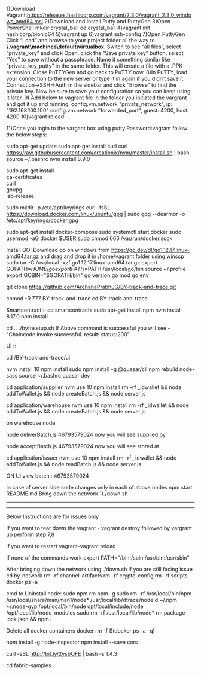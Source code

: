 1)Download Vagrant:https://releases.hashicorp.com/vagrant/2.3.0/vagrant_2.3.0_windows_amd64.msi
2)Download and Install Putty and PuttyGen
3)Open PowerShell mkdir crystal_ball cd crystal_ball
4)vagrant init hashicorp/bionic64
5)vagrant up
6)vagrant ssh-config
7)Open PuttyGen
Click “Load” and browse to your project folder all the way to **\\.vagrant\machines\default\virtualbox**. Switch to see “all files”, select “private_key” and click Open.
click the “Save private key” button, select “Yes” to save without a passphrase.
Name it something similar like “private_key_putty” in the same folder.
This will create a file with a .PPK extension. Close PuTTYGen and go back to PuTTY now.
8)In PuTTY, load your connection to the new server or type it in again if you didn’t save it.
Connection->SSH->Auth in the sidebar and click “Browse” to find the private key.
Now be sure to save your configuration so you can keep using it later.
9) Add below  to vagrant file in the folder you initiated the vargrant and got it up and running.
   config.vm.network "private_network", ip: "192.168.100.100"
   config.vm.network "forwarded_port", guest: 4200, host: 4200
   10)vagrant reload

11)Once you login to the vargant box using putty Password:vagrant follow the below steps:

sudo apt-get update
sudo apt-get install curl
curl https://raw.githubusercontent.com/creationix/nvm/master/install.sh | bash
source ~/.bashrc
nvm install 8.9.0

sudo apt-get install \
ca-certificates \
curl \
gnupg \
lsb-release

sudo mkdir -p /etc/apt/keyrings
curl -fsSL https://download.docker.com/linux/ubuntu/gpg | sudo gpg --dearmor -o /etc/apt/keyrings/docker.gpg

sudo apt-get install docker-compose
sudo systemctl start docker
sudo usermod -aG docker $USER
sudo chmod 666 /var/run/docker.sock


Install GO:
Download go on windows from https://go.dev/dl/go1.12.17.linux-amd64.tar.gz and drag and drop it in /home/vagrant folder using winscp
sudo tar -C /usr/local -xzf go1.12.17.linux-amd64.tar.gz
export GOPATH=$HOME/go
export PATH=$PATH:/usr/local/go/bin
source ~/.profile
export GOBIN="$GOPATH/bin"
go version
go mod
go env



git clone https://github.com/ArchanaPrabhuG/BY-track-and-trace.git


chmod -R 777 BY-track-and-trace
cd BY-track-and-trace

Smartcontract ::
cd smartcontracts
sudo apt-get install npm
nvm install 8.17.0
npm install

cd ..
./byfnsetup.sh
If Above command is successful you will see -"Chaincode invoke successful. result: status:200"


UI ::

cd /BY-track-and-trace/ui

nvm install 10
npm install
sudo npm install -g  @quasar/cli
npm rebuild node-sass
source ~/.bashrc
quasar dev

cd application/supplier
nvm use 10
npm install
rm -rf _idwallet && node addToWallet.js && node createBatch.js && node server.js

cd application/warehouse
nvm use 10
npm install
rm -rf _idwallet && node addToWallet.js && node createBatch.js && node server.js

on warehouse node

node deliverBatch.js 46793579024
now you will see supplied by

node acceptBatch.js 46793579024
now you will see stored at

cd application/issuer
nvm use 10
npm install
rm -rf _idwallet && node addToWallet.js && node readBatch.js && node server.js

ON UI view batch  : 46793579024

In case of server side code changes only in each of above nodes
npm start
README.md
Bring down the network
1)./down.sh

-------------------------------------------------------------------------------------------------------------------------------------------


-------------------------------------------------------------------------------------------------------------------------------------------


Below Instructions are for issues only

If you want to tear down the vagrant - vagrant destroy followed by vargrant up perform step 7,8

if you want to restart vagrant-vagrant reload

If none of the commands work export PATH="/bin:/sbin:/usr/bin:/usr/sbin"

After bringing down the network using ./down.sh if you are still facing issue
cd by-network
rm -rf channel-artifacts
rm -rf crypto-config
rm -rf scripts
docker ps -a


cmd to Uninstall node:
sudo npm rm npm -g
sudo rm -rf /usr/local/bin/npm /usr/local/share/man/man1/node* /usr/local/lib/dtrace/node.d ~/.npm ~/.node-gyp /opt/local/bin/node opt/local/include/node /opt/local/lib/node_modules
sudo rm -rf /usr/local/lib/node*
rm package-lock.json && npm i


Delete all docker containers
docker rm -f $(docker ps -a -q)


npm install -g node-inspector
npm install --save cors


curl -sSL http://bit.ly/2ysbOFE | bash -s 1.4.3

cd fabric-samples
